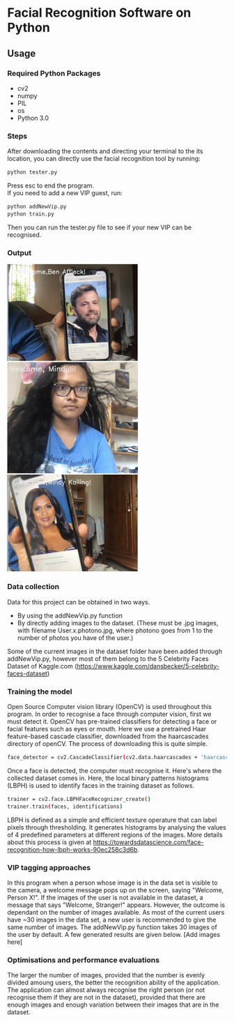 # Facial Recognition Software on Python

## Usage

### Required Python Packages 
- cv2
- numpy
- PIL
- os
- Python 3.0


### Steps 
After downloading the contents and directing your terminal to the its location, you can directly use the  facial recognition tool by running:  
```sh
python tester.py   
```
Press esc to end the program.  
If you need to add a new VIP guest, run:
```sh
python addNewVip.py   
python train.py   
```
Then you can run the tester.py file to see if your new VIP can be recognised. 

### Output 
<p float="left">
  <img src="https://github.com/MinduliW/FacialRecognition/blob/main/outputs/BEN.png" width="300" />
  <img src="https://github.com/MinduliW/FacialRecognition/blob/main/outputs/me.png" width="300" /> 
  <img src="https://github.com/MinduliW/FacialRecognition/blob/main/outputs/mindy.png" width="300" />
</p>

### Data collection 
Data for this project can be obtained in two ways. 
- By using the addNewVip.py function 
- By directly adding images to the dataset. (These must be .jpg images, with filename User.x.photono.jpg, where photono goes from 1 to the number of photos you have of the user.)

Some of the current images in the dataset folder have been added through addNewVip.py, however most of them belong to the 5 Celebrity Faces Dataset of Kaggle.com (https://www.kaggle.com/dansbecker/5-celebrity-faces-dataset)

### Training the model 
Open Source Computer vision library (OpenCV) is used throughout this program. 
In order to recognise a face through computer vision, first we must detect it. OpenCV has pre-trained classifiers for detecting a face or facial features such as eyes or mouth. Here we use a pretrained Haar feature-based cascade classifier, downloaded from the haarcascades directory of openCV. The process of downloading this is quite simple. 
```sh
face_detector = cv2.CascadeClassifier(cv2.data.haarcascades + 'haarcascade_frontalface_default.xml')
```
Once a face is detected, the computer must recognise it. Here's where the collected dataset comes in. Here, the local binary patterns histograms (LBPH) is used to identify faces in the training dataset as follows. 
```sh
trainer = cv2.face.LBPHFaceRecognizer_create()
trainer.train(faces, identifications)
```
LBPH is defined as a simple and efficient texture operature that can label pixels through thresholding. It generates histograms by analysing the values of 4 predefined parameters at different regions of the images. More details about this process is given at https://towardsdatascience.com/face-recognition-how-lbph-works-90ec258c3d6b. 


### VIP tagging approaches

In this program when a person whose image is in the data set is visible to the camera, a welcome message pops up on the screen, saying "Welcome, Person X!". If the images of the user is not available in the dataset, a message that says "Welcome, Stranger!" appears. 
However, the outcome is dependant on the number of images available. As most of the current users have ~30 images in the data set, a new user is recommended to give the same number of images. The addNewVip.py function takes 30 images of the user by default. 
A few generated results are given below. 
[Add images here]


### Optimisations and performance evaluations 
The larger the number of images, provided that the number is evenly divided amoung users, the better the recognition ability of the application. 
The application can almost always recognise the right person (or not recognise them if they are not in the dataset), provided that there are enough images and enough variation between their images that are in the dataset. 
